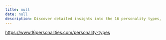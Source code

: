 ```yaml
---
title: null
date: null
description: Discover detailed insights into the 16 personality types, helping you understand yourself and others better through clear descriptions and practical advice.
---
```


https://www.16personalities.com/personality-types

